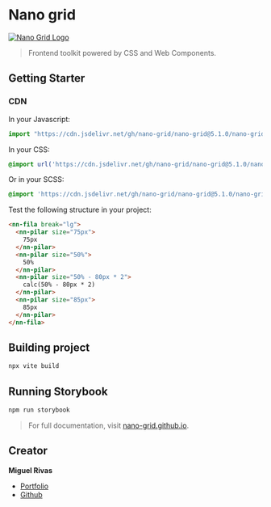# Nano grid

[![Nano Grid Logo](https://nano-grid.github.io/img/preview.png)](https://nano-grid.github.io)
> Frontend toolkit powered by CSS and Web Components.

## Getting Starter

### CDN

In your Javascript:

```js
import "https://cdn.jsdelivr.net/gh/nano-grid/nano-grid@5.1.0/nano-grid.js"
```

In your CSS:

```css
@import url('https://cdn.jsdelivr.net/gh/nano-grid/nano-grid@5.1.0/nano-grid.css');
```

Or in your SCSS:

```css
@import 'https://cdn.jsdelivr.net/gh/nano-grid/nano-grid@5.1.0/nano-grid.css';
```

Test the following structure in your project:

```html
<nn-fila break="lg">
  <nn-pilar size="75px">
    75px
  </nn-pilar>
  <nn-pilar size="50%">
    50%
  </nn-pilar>
  <nn-pilar size="50% - 80px * 2">
    calc(50% - 80px * 2)
  </nn-pilar>
  <nn-pilar size="85px">
    85px
  </nn-pilar>
</nn-fila>
```

## Building project
```sh
npx vite build
```

## Running Storybook
```sh
npm run storybook
```

> For full documentation, visit [nano-grid.github.io](https://nano-grid.github.io).

## Creator

**Miguel Rivas**

- [Portfolio](https://jmiguelrivas.github.io)
- [Github](https://github.com/jmiguelrivas)